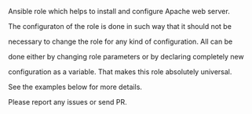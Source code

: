 Ansible role which helps to install and configure Apache web server.



The configuraton of the role is done in such way that it should not be

necessary to change the role for any kind of configuration. All can be

done either by changing role parameters or by declaring completely new

configuration as a variable. That makes this role absolutely universal.

See the examples below for more details.



Please report any issues or send PR.

